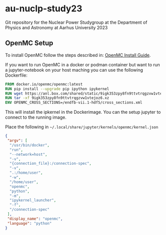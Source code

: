 # au-nuclp-study23
Git repository for the Nuclear Power Studygroup at the Department of Physics and Astronomy at Aarhus University 2023


## OpenMC Setup

To install OpenMC follow the steps described in: [OpenMC Install Guide](https://docs.openmc.org/en/latest/quickinstall.html).

If you want to run OpenMC in a docker or podman container but want to run a jupyter-notebook on your
host maching you can use the following Dockerfile:

```Dockerfile
FROM docker.io/openmc/openmc:latest
RUN pip install --upgrade pip ipython ipykernel
RUN wget https://anl.box.com/shared/static/9igk353zpy8fn9ttvtrqgzvw1vtejoz6.xz
RUN tar -xf 9igk353zpy8fn9ttvtrqgzvw1vtejoz6.xz
ENV OPENMC_CROSS_SECTIONS=/endfb-vii.1-hdf5/cross_sections.xml
```

This will install the ipkernel in the Dockerimage. You can the setup jupyter
to connect to the running image.

Place the following in `~/.local/share/jupyter/kernels/openmc/kernel.json`


```json
{
 "argv": [
  "/usr/bin/docker",
  "run",
  "--network=host",
  "-v",
  "{connection_file}:/connection-spec",
  "-v",
  ".:/home/user",
  "-w",
  "/home/user",
  "openmc",
  "python",
  "-m",
  "ipykernel_launcher",
  "-f",
  "/connection-spec"
 ],
 "display_name": "openmc",
 "language": "python"
}
```
